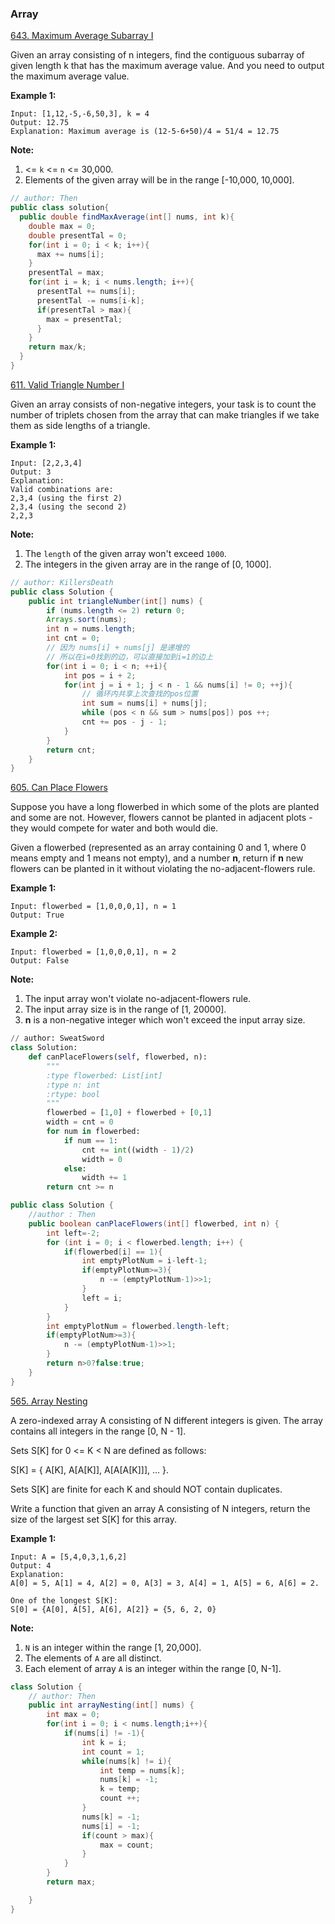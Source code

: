 ### Array
[643. Maximum Average Subarray I](https://leetcode.com/problems/maximum-average-subarray-i/description/)

Given an array consisting of n integers, find the contiguous subarray of given length k that has the maximum average value. And you need to output the maximum average value.

**Example 1:**
```
Input: [1,12,-5,-6,50,3], k = 4
Output: 12.75
Explanation: Maximum average is (12-5-6+50)/4 = 51/4 = 12.75
```

**Note:**

1. <= `k` <= `n` <= 30,000.
2. Elements of the given array will be in the range [-10,000, 10,000].

```Java
// author: Then
public class solution{
  public double findMaxAverage(int[] nums, int k){
    double max = 0;
    double presentTal = 0;
    for(int i = 0; i < k; i++){
      max += nums[i];
    }
    presentTal = max;
    for(int i = k; i < nums.length; i++){
      presentTal += nums[i];
      presentTal -= nums[i-k];
      if(presentTal > max){
        max = presentTal;
      }
    }
    return max/k;
  }
}
```

[611. Valid Triangle Number I](https://leetcode.com/problems/valid-triangle-number/description/)

Given an array consists of non-negative integers, your task is to count the number of triplets chosen from the array that can make triangles if we take them as side lengths of a triangle.

**Example 1:**
```
Input: [2,2,3,4]
Output: 3
Explanation:
Valid combinations are:
2,3,4 (using the first 2)
2,3,4 (using the second 2)
2,2,3
```

**Note:**

1. The `length` of the given array won't exceed `1000`.
2. The integers in the given array are in the range of [0, 1000].

```Java
// author: KillersDeath
public class Solution {
    public int triangleNumber(int[] nums) {
        if (nums.length <= 2) return 0;
        Arrays.sort(nums);
        int n = nums.length;
        int cnt = 0;
        // 因为 nums[i] + nums[j] 是递增的
        // 所以在i=0找到的边，可以直接加到i=1的边上
        for(int i = 0; i < n; ++i){
            int pos = i + 2;
            for(int j = i + 1; j < n - 1 && nums[i] != 0; ++j){
                // 循环内共享上次查找的pos位置
                int sum = nums[i] + nums[j];
                while (pos < n && sum > nums[pos]) pos ++;
                cnt += pos - j - 1;
            }
        }
        return cnt;
    }
}
```

[605. Can Place Flowers ](https://leetcode.com/problems/valid-triangle-number/description/)

Suppose you have a long flowerbed in which some of the plots are planted and some are not. However, flowers cannot be planted in adjacent plots - they would compete for water and both would die.

Given a flowerbed (represented as an array containing 0 and 1, where 0 means empty and 1 means not empty), and a number **n**, return if **n** new flowers can be planted in it without violating the no-adjacent-flowers rule.

**Example 1:**
```
Input: flowerbed = [1,0,0,0,1], n = 1
Output: True
```

**Example 2:**
```
Input: flowerbed = [1,0,0,0,1], n = 2
Output: False
```

**Note:**

1. The input array won't violate no-adjacent-flowers rule.
2. The input array size is in the range of [1, 20000].
3. **n** is a non-negative integer which won't exceed the input array size.

```Python
// author: SweatSword
class Solution:
    def canPlaceFlowers(self, flowerbed, n):
        """
        :type flowerbed: List[int]
        :type n: int
        :rtype: bool
        """
        flowerbed = [1,0] + flowerbed + [0,1]
        width = cnt = 0
        for num in flowerbed:
            if num == 1:
                cnt += int((width - 1)/2)
                width = 0
            else:
                width += 1
        return cnt >= n
```

```Java
public class Solution {
    //author : Then
    public boolean canPlaceFlowers(int[] flowerbed, int n) {
        int left=-2;
        for (int i = 0; i < flowerbed.length; i++) {
            if(flowerbed[i] == 1){
                int emptyPlotNum = i-left-1;
                if(emptyPlotNum>=3){
                    n -= (emptyPlotNum-1)>>1;
                }
                left = i;
            }
        }
        int emptyPlotNum = flowerbed.length-left;
        if(emptyPlotNum>=3){
            n -= (emptyPlotNum-1)>>1;
        }
        return n>0?false:true;
    }
}
```

[565. Array Nesting ](https://leetcode.com/problems/array-nesting/description/)

A zero-indexed array A consisting of N different integers is given. The array contains all integers in the range [0, N - 1].

Sets S[K] for 0 <= K < N are defined as follows:

S[K] = { A[K], A[A[K]], A[A[A[K]]], ... }.

Sets S[K] are finite for each K and should NOT contain duplicates.

Write a function that given an array A consisting of N integers, return the size of the largest set S[K] for this array.

**Example 1:**
```
Input: A = [5,4,0,3,1,6,2]
Output: 4
Explanation:
A[0] = 5, A[1] = 4, A[2] = 0, A[3] = 3, A[4] = 1, A[5] = 6, A[6] = 2.

One of the longest S[K]:
S[0] = {A[0], A[5], A[6], A[2]} = {5, 6, 2, 0}
```

**Note:**

1. `N` is an integer within the range [1, 20,000].
2. The elements of `A` are all distinct.
3. Each element of array `A` is an integer within the range [0, N-1].

```Java
class Solution {
    // author: Then
    public int arrayNesting(int[] nums) {
        int max = 0;
        for(int i = 0; i < nums.length;i++){
            if(nums[i] != -1){
                int k = i;
                int count = 1;
                while(nums[k] != i){
                    int temp = nums[k];
                    nums[k] = -1;
                    k = temp;
                    count ++;
                }
                nums[k] = -1;
                nums[i] = -1;
                if(count > max){
                    max = count;
                }
            }
        }
        return max;

    }
}
```
